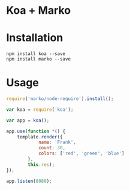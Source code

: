 Koa + Marko
=====================

# Installation

```
npm install koa --save
npm install marko --save
```

# Usage

```javascript
require('marko/node-require').install();

var koa = require('koa');

var app = koa();

app.use(function *() {
    template.render({
            name: 'Frank',
            count: 30,
            colors: ['red', 'green', 'blue']
        },
        this.res);
});

app.listen(8080);
```